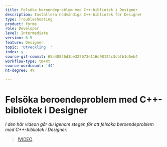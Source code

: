 ```yaml
---
title: Felsöka beroendeproblem med C++-bibliotek i Designer
description: Installera nödvändiga C++-bibliotek för Designer
type: Troubleshooting
product: forms
role: Developer
level: Intermediate
version: 6.5
feature: Designer
topic: 'Utveckling  '
index: y
source-git-commit: 65a40826d3be322673e116d98124c3cbfb1d6eb4
workflow-type: tm+mt
source-wordcount: '44'
ht-degree: 4%

---
```



# Felsöka beroendeproblem med C++-bibliotek i Designer

*I den här videon går du igenom stegen för att felsöka beroendeproblem med C++-bibliotek i Designer.*

>[!VIDEO](https://video.tv.adobe.com/v/335576?quality=9&learn=on)

